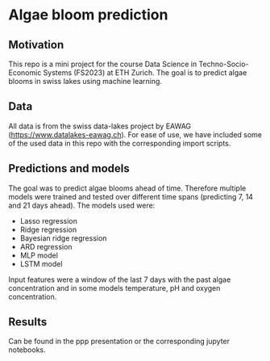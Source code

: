 # Algae bloom prediction

## Motivation
This repo is a mini project for the course Data Science in Techno-Socio-Economic Systems (FS2023) at ETH Zurich. The goal is to predict algae blooms in swiss lakes using machine learning.

## Data
All data is from the swiss data-lakes project by EAWAG (https://www.datalakes-eawag.ch). For ease of use, we have included some of the used data in this repo with the corresponding import scripts.

## Predictions and models
The goal was to predict algae blooms ahead of time. Therefore multiple models were trained and tested over different time spans (predicting 7, 14 and 21 days ahead). The models used were:
- Lasso regression
- Ridge regression
- Bayesian ridge regression
- ARD regression
- MLP model
- LSTM model

Input features were a window of the last 7 days with the past algae concentration and in some models temperature, pH and oxygen concentration. 

## Results
Can be found in the ppp presentation or the corresponding jupyter notebooks.
